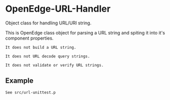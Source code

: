 OpenEdge-URL-Handler
====================

Object class for handling URL/URI string.

This is OpenEdge class object for parsing a URL string and spiting it into it's component properties.

	It does not build a URL string.

	It does not URL decode query strings.

	It does not validate or verify URL strings.

## Example

	See src/url-unittest.p
